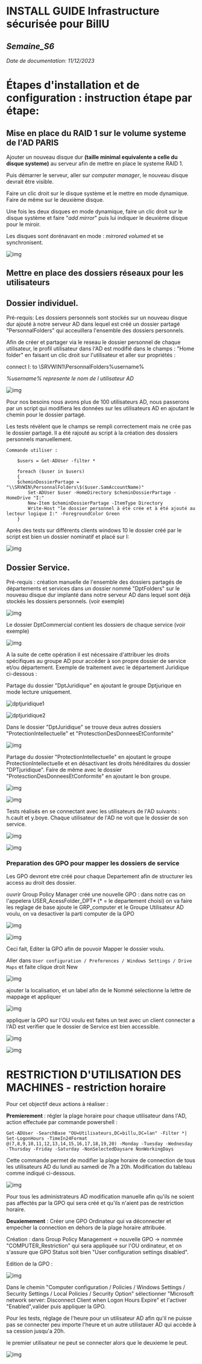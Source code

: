 # **INSTALL GUIDE Infrastructure sécurisée pour BillU**
## _Semaine_S6_
_Date de documentation: 11/12/2023_

# **Étapes d'installation et de configuration : instruction étape par étape:**


## Mise en place du RAID 1 sur le volume systeme de l'AD PARIS

Ajouter un nouveau disque dur **(taille minimal equivalente a celle du disque systeme)** au serveur afin de mettre en place le systeme RAID 1.

Puis démarrer le serveur, aller sur _computer manager_, le nouveau disque devrait être visible.

Faire un clic droit sur le disque système et le mettre en mode dynamique. Faire de même sur le deuxième disque. 

Une fois les deux disques en mode dynamique, faire un clic droit sur le disque système et faire "_add mirror_" puis lui indiquer le deuxième disque pour le miroir.

Les disques sont dorénavant en mode : _mirrored volumed_ et se synchronisent.

![img](https://github.com/michaelc31/Projet-image/blob/main/Nouveau%20dossier/RAID.JPG?raw=true)

## Mettre en place des dossiers réseaux pour les utilisateurs

## Dossier individuel.

Pré-requis: Les dossiers personnels sont stockés sur un nouveau disque dur ajouté à notre serveur AD dans lequel est créé un dossier partagé "PersonnalFolders" qui acceuillera l'ensemble des dossiers personnels.  

Afin de créer et partager via le reseau le dossier personnel de chaque utilisateur, le profil utilisateur dans l'AD est modifié dans le champs : "Home folder" en faisant un clic droit sur l'utilisateur et aller sur propriétés :

connect I: to \\SRVWIN1\PersonnalFolders\%username%  

_%username% represente le nom de l utilisateur AD_  

![img](https://github.com/michaelc31/Projet-image/blob/main/Nouveau%20dossier/DP.JPG?raw=true)


Pour nos besoins nous avons plus de 100 utilisateurs AD, nous passerons par un script qui modifiera les données sur les utilisateurs AD en ajoutant le chemin pour le dossier partagé. 

Les tests révèlent que le champs se rempli correctement mais ne crée pas le dossier partagé. Il a été rajouté au script à la création des dossiers personnels manuellement.

    Commande utiliser :

        $users = Get-ADUser -filter *

        foreach ($user in $users)
        {
        $cheminDossierPartage = "\\SRVWIN\PersonnalFolders\$($user.SamAccountName)"
            Set-ADUser $user -HomeDirectory $cheminDossierPartage -HomeDrive "I:"
            New-Item $cheminDossierPartage -ItemType Directory 
            Write-Host "le dossier personnel à été crée et à été ajouté au lecteur logique I:" -ForegroundColor Green 
        }

Après des tests sur différents clients windows 10 le dossier créé par le script est bien un dossier nominatif et placé sur I:

![img](https://github.com/michaelc31/Projet-image/blob/main/Nouveau%20dossier/Dp2.JPG?raw=true)

## Dossier Service.

Pré-requis : création manuelle de l'ensemble des dossiers partagés de départements et services dans un dossier nommé "DptFolders" sur le nouveau disque dur implanté dans notre serveur AD dans lequel sont déjà stockés les dossiers personnels. (voir exemple)

![img](https://github.com/michaelc31/Projet-image/blob/main/Nouveau%20dossier/DS.JPG?raw=true)

Le dossier DptCommercial contient les dossiers de chaque service (voir exemple)

![img](https://github.com/michaelc31/Projet-image/blob/main/Nouveau%20dossier/DS2.JPG?raw=true)

A la suite de cette opération il est nécessaire d'attribuer les droits spécifiques au groupe AD pour accéder à son propre dossier de service et/ou département. 
Exemple de traitement avec le département Juridique ci-dessous :

Partage du dossier "DptJuridique" en ajoutant le groupe Dptjurique en mode lecture uniquement.

![dptjuridique1](https://github.com/Bilal-Aldimashq/TSSR-Projet3-Groupe_2-BuildYourInfra/assets/146104077/d03bbc9a-23a9-4846-b5d4-867083710bdf)

![dptjuridique2](https://github.com/Bilal-Aldimashq/TSSR-Projet3-Groupe_2-BuildYourInfra/assets/146104077/bb249e86-a73d-4f96-81e5-297766042c49)

Dans le dossier "DptJuridique" se trouve deux autres dossiers "ProtectionIntellectuelle" et "ProtesctionDesDonneesEtConformite"

![img](https://github.com/michaelc31/Projet-image/blob/main/Nouveau%20dossier/DS5.JPG?raw=true)

Partage du dossier "ProtectionIntellectuelle" en ajoutant le groupe ProtectionIntellectuelle et en désactivant les droits héréditaires du dossier "DPTjuridique". 
Faire de même avec le dossier "ProtesctionDesDonneesEtConformite" en ajoutant le bon groupe.

![img](https://github.com/michaelc31/Projet-image/blob/main/Nouveau%20dossier/DS6.JPG?raw=true)

![img](https://github.com/michaelc31/Projet-image/blob/main/Nouveau%20dossier/DS7.JPG?raw=true)

Tests réalisés en se connectant avec les utilisateurs de l'AD suivants : h.cault et y.boye. Chaque utilisateur de l'AD ne voit que le dossier de son service.

![img](https://github.com/michaelc31/Projet-image/blob/main/Nouveau%20dossier%20(2)/Capture2.JPG?raw=true)

![img](https://github.com/michaelc31/Projet-image/blob/main/Nouveau%20dossier%20(2)/Capture3.JPG?raw=true)

### Preparation des GPO pour mapper les dossiers de service 

Les GPO devront etre créé pour chaque Departement afin de structurer les access au droit des dossier.

ouvrir Group Policy Manager créé une nouvelle GPO : dans notre cas on l'appelera USER_AcessFolder_DPT* (* = le departement choisi) on va faire les reglage de base ajoute le GRP_computer et le Groupe Utilisateur AD voulu, on va desactiver la parti computer de la GPO 

![img](https://github.com/michaelc31/Projet-image/blob/main/Nouveau%20dossier%20(2)/Capture10.JPG?raw=true)

![img](https://github.com/michaelc31/Projet-image/blob/main/Nouveau%20dossier%20(2)/Capture11.JPG?raw=true)

Ceci fait, Editer la GPO afin de pouvoir Mapper le dossier voulu.

Aller dans `User configuration / Preferences / Windows Settings / Drive Maps` et faite clique droit New 

![img](https://github.com/michaelc31/Projet-image/blob/main/Nouveau%20dossier%20(2)/Capture12.JPG?raw=true)

ajouter la localisation, et un label afin de le Nommé selectionne la lettre de mappage et appliquer

![img](https://github.com/michaelc31/Projet-image/blob/main/Nouveau%20dossier%20(2)/Capture13.JPG?raw=true)

appliquer la GPO sur l'OU voulu est faites un test avec un client connecter a l'AD est verifier que le dossier de Service est bien accessible.

![img](https://github.com/michaelc31/Projet-image/blob/main/Nouveau%20dossier%20(2)/Capture14.JPG?raw=true)
 
![img](https://github.com/michaelc31/Projet-image/blob/main/Nouveau%20dossier%20(2)/Capture15.JPG?raw=true)

# RESTRICTION D'UTILISATION DES MACHINES - restriction horaire

Pour cet objectif deux actions à réaliser :

**Premierement** : régler la plage horaire pour chaque utilisateur dans l'AD, action effectuée par commande powershell :

`Get-ADUser -SearchBase "OU=Utilisateurs,DC=billu,DC=lan" -Filter *| Set-LogonHours -TimeIn24Format @(7,8,9,10,11,12,13,14,15,16,17,18,19,20) -Monday -Tuesday -Wednesday -Thursday -Friday -Saturday -NonSelectedDaysare NonWorkingDays`

Cette commande permet de modifier la plage horaire de connection de tous les utilisateurs AD du lundi au samedi de 7h a 20h. 
Modification du tableau comme indiqué ci-dessous.

![img](https://github.com/michaelc31/Projet-image/blob/main/Nouveau%20dossier%20(2)/Capture4.JPG?raw=true)

Pour tous les administrateurs AD modification manuelle afin qu'ils ne soient pas affectés par la GPO qui sera créé et qu'ils n'aient pas de restriction horaire.

**Deuxiemement** : Créer une GPO Ordinateur qui va déconnecter et empecher la connection en dehors de la plage horaire attribuée.

Création : dans Group Policy Management -> nouvelle GPO -> nommée "COMPUTER_Restriction" qui sera appliquée sur l'OU ordinateur, et on s'assure que GPO Status soit bien "User configuration settings disabled".

Edition de la GPO : 

![img](https://github.com/michaelc31/Projet-image/blob/main/Nouveau%20dossier/RU2.JPG?raw=true)

Dans le chemin "Computer configuration / Policies / Windows Settings / Security Settings / Local Policies / Security Option" sélectionner "Microsoft network server: Disconnect Client when Logon Hours Expire" et l'activer "Enabled",valider puis appliquer la GPO.

Pour les tests, réglage de l'heure pour un utilisateur AD afin qu'il ne puisse pas se connecter peu importe l'heure et un autre utilistauer AD qui accède à sa cession jusqu'a 20h.

le premier utilisateur ne peut se connecter alors que le deuxieme le peut.

![img](https://github.com/michaelc31/Projet-image/blob/main/Nouveau%20dossier/RU3.JPG?raw=true)




